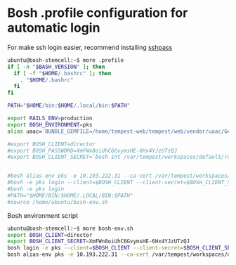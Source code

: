 # Bosh .profile configuration for automatic login

For make ssh login easier, recommend installing [sshpass](https://gist.github.com/arunoda/7790979)

```bash
ubuntu@bosh-stemcell:~$ more .profile 
if [ -n "$BASH_VERSION" ]; then
  if [ -f "$HOME/.bashrc" ]; then
    . "$HOME/.bashrc"
  fi
fi

PATH="$HOME/bin:$HOME/.local/bin:$PATH"

export RAILS_ENV=production
export BOSH_ENVIRONMENT=pks
alias uaac='BUNDLE_GEMFILE=/home/tempest-web/tempest/web/vendor/uaac/Gemfile bundle exec uaac'

#export BOSH_CLIENT=director
#export BOSH_PASSWORD=XmFWn8oiUhC6GvymsHE-6Hx4YJzUTzQJ
#export BOSH_CLIENT_SECRET=`bosh int /var/tempest/workspaces/default/root_ca_certificate --vars-env $BOSH_PASSWORD`


#bosh alias-env pks -e 10.193.222.31 --ca-cert /var/tempest/workspaces/default/root_ca_certificate
#bosh -e pks login --client=$BOSH_CLIENT --client-secret=$BOSH_CLIENT_SECRET
#bosh -e pks login
#PATH="$HOME/BIN:$HOME/.LOCAL/BIN:$PATH"
#source /home/ubuntu/bosh-env.sh
```

Bosh environment script

```bash
ubuntu@bosh-stemcell:~$ more bosh-env.sh
export BOSH_CLIENT=director
export BOSH_CLIENT_SECRET=XmFWn8oiUhC6GvymsHE-6Hx4YJzUTzQJ
bosh login -e pks --client=$BOSH_CLIENT --client-secret=$BOSH_CLIENT_SECRET
bosh alias-env pks -e 10.193.222.31 --ca-cert /var/tempest/workspaces/default/root_ca_certificate
```
